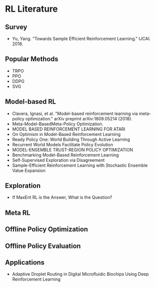# RL Literature

## Survey
* Yu, Yang. "Towards Sample Efficient Reinforcement Learning." IJCAI. 2018.

## Popular Methods
* TRPO
* PPO
* DDPG
* SVG

## Model-based RL
* Clavera, Ignasi, et al. "Model-based reinforcement learning via meta-policy optimization." arXiv preprint arXiv:1809.05214 (2018).
* Meta-Model-BasedMeta-Policy Optimization. 
* MODEL BASED REINFORCEMENT LEARNING FOR ATARI
* On Optimism in Model-Based Reinforcement Learning
* Ready Policy One: World Building Through Active Learning
* Recurrent World Models Facilitate Policy Evolution
* MODEL-ENSEMBLE TRUST-REGION POLICY OPTIMIZATION
* Benchmarking Model-Based Reinforcement Learning
* Self-Supervised Exploration via Disagreement
* Sample-Efficient Reinforcement Learning with Stochastic Ensemble Value Expansion

## Exploration
* If MaxEnt RL is the Answer, What is the Question?

## Meta RL

## Offline Policy Optimization

## Offline Policy Evaluation

## Applications
* Adaptive Droplet Routing in Digital Microfluidic Biochips Using Deep Reinforcement Learning
